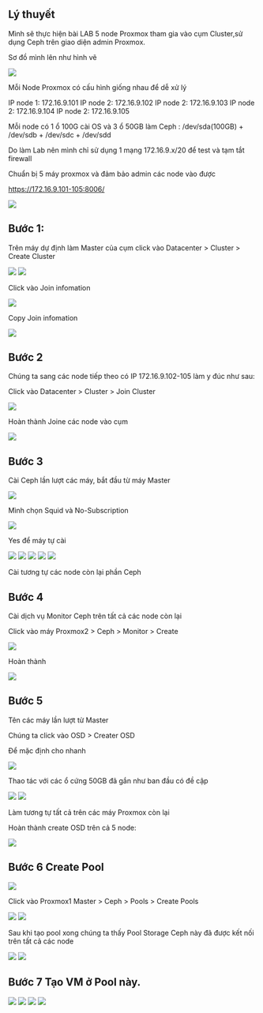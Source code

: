 ## Lý thuyết

Mình sẽ thực hiện bài LAB 5 node Proxmox tham gia vào cụm Cluster,sử dụng Ceph trên giao diện admin Proxmox.

Sơ đồ mình lên như hình vẽ

  <img src="proxmoximages/Screenshot_115.png">

Mỗi Node Proxmox có cấu hình giống nhau để dễ xử lý

IP node 1: 172.16.9.101
IP node 2: 172.16.9.102
IP node 2: 172.16.9.103
IP node 2: 172.16.9.104
IP node 2: 172.16.9.105

Mỗi node có 1 ổ 100G cài OS và 3 ổ 50GB làm Ceph : /dev/sda(100GB) + /dev/sdb + /dev/sdc + /dev/sdd

Do làm Lab nên mình chỉ sử dụng 1 mạng 172.16.9.x/20 để test và tạm tắt firewall

Chuẩn bị 5 máy proxmox và đảm bảo admin các node vào được

https://172.16.9.101-105:8006/

  <img src="proxmoximages/Screenshot_116.png">

## Bước 1: 

Trên máy dự định làm Master của cụm click vào Datacenter > Cluster > Create Cluster

  <img src="proxmoximages/Screenshot_117.png">

  <img src="proxmoximages/Screenshot_118.png">

Click vào Join infomation

  <img src="proxmoximages/Screenshot_119.png">

Copy Join infomation

  <img src="proxmoximages/Screenshot_121.png">

## Bước 2 

Chúng ta sang các node tiếp theo có IP 172.16.9.102-105 làm y đúc như sau:

 Click vào Datacenter > Cluster > Join Cluster

  <img src="proxmoximages/Screenshot_121.png">

Hoàn thành Joine các node vào cụm

  <img src="proxmoximages/Screenshot_122.png">

## Bước 3

Cài Ceph lần lượt các máy, bắt đầu từ máy Master

  <img src="proxmoximages/Screenshot_123.png">

Mình chọn Squid và No-Subscription

  <img src="proxmoximages/Screenshot_124.png">

Yes để máy tự cài

  <img src="proxmoximages/Screenshot_125.png">

  <img src="proxmoximages/Screenshot_126.png">

  <img src="proxmoximages/Screenshot_127.png">

  <img src="proxmoximages/Screenshot_128.png">

  <img src="proxmoximages/Screenshot_129.png">

Cài tương tự các node còn lại phần Ceph

## Bước 4

Cài dịch vụ Monitor Ceph trên tất cả các node còn lại

Click vào máy Proxmox2 > Ceph > Monitor > Create

  <img src="proxmoximages/Screenshot_131.png">

Hoàn thành

  <img src="proxmoximages/Screenshot_132.png">

## Bước 5

Tên các máy lần lượt từ Master 

Chúng ta click vào OSD > Creater OSD

Để mặc định cho nhanh

  <img src="proxmoximages/Screenshot_133.png">

Thao tác với các ổ cứng 50GB đã gắn như ban đầu có đề cập

  <img src="proxmoximages/Screenshot_134.png">

  <img src="proxmoximages/Screenshot_135.png">

Làm tương tự tất cả trên các máy Proxmox còn lại

Hoàn thành create OSD trên cả 5 node:

  <img src="proxmoximages/Screenshot_136.png">

## Bước 6 Create Pool

  <img src="proxmoximages/Screenshot_137.png">

Click vào Proxmox1 Master  > Ceph > Pools > Create Pools

  <img src="proxmoximages/Screenshot_138.png">

  <img src="proxmoximages/Screenshot_139.png">

Sau khi tạo pool xong chúng ta thấy Pool Storage Ceph này đã được kết nối trên tất cả các node

  <img src="proxmoximages/Screenshot_139.png">

  <img src="proxmoximages/Screenshot_140.png">

## Bước 7 Tạo VM ở Pool này.

  <img src="proxmoximages/Screenshot_141.png">

  <img src="proxmoximages/Screenshot_142.png">

  <img src="proxmoximages/Screenshot_143.png">

  <img src="proxmoximages/Screenshot_144.png">






